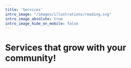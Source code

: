 ```yaml
---
title: 'Services'
intro_image: "/images/illustrations/reading.svg"
intro_image_absolute: true
intro_image_hide_on_mobile: false
---
```


# Services that grow with your community!

